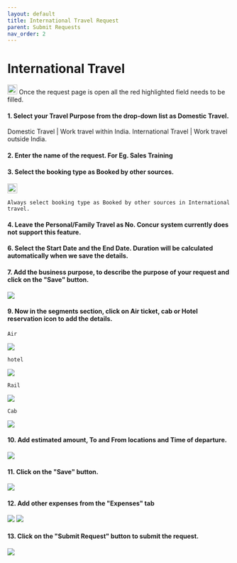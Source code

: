 ```yaml
---
layout: default
title: International Travel Request
parent: Submit Requests 
nav_order: 2
---
```

# International Travel

<img src="{{ site.url }}{{ site.baseurl }}\assets\images\warn.png"  height="22" width="22"> Once the request page is open all the red highlighted field needs to be filled. 

#### 1. Select your Travel Purpose from the drop-down list as Domestic Travel. 

Domestic Travel | Work travel within India.
International Travel | Work travel outside India.

#### 2. Enter the name of the request. For Eg. Sales Training 

#### 3. Select the booking type as Booked by other sources.

<img src="{{ site.url }}{{ site.baseurl }}\assets\images\warn.png"  height="22" width="22">

```
Always select booking type as Booked by other sources in International travel.
```

#### 4. Leave the Personal/Family Travel as No. Concur system currently does not support this feature.

#### 6. Select the Start Date and the End Date. Duration will be calculated automatically when we save the details.

#### 7. Add the business purpose, to describe the purpose of your request and click on the "Save" button.

<img src="{{ site.url }}{{ site.baseurl }}\assets\images\request\req2.png"> 

#### 9.  Now in the segments section, click on Air ticket, cab or Hotel reservation icon to add the details.

```Air```

<img src="{{ site.url }}{{ site.baseurl }}\assets\images\request\air.png"> 

```hotel```

<img src="{{ site.url }}{{ site.baseurl }}\assets\images\request\hot.png"> 

```Rail```

<img src="{{ site.url }}{{ site.baseurl }}\assets\images\request\rail.png"> 

```Cab```

<img src="{{ site.url }}{{ site.baseurl }}\assets\images\request\cab.png"> 

#### 10. Add estimated amount, To and From locations and Time of departure.

<img src="{{ site.url }}{{ site.baseurl }}\assets\images\request\req3.png"> 

#### 11. Click on the "Save" button.

<img src="{{ site.url }}{{ site.baseurl }}\assets\images\request\req4.png"> 

#### 12. Add other expenses from the "Expenses" tab

<img src="{{ site.url }}{{ site.baseurl }}\assets\images\request\req5.png"> 

<img src="{{ site.url }}{{ site.baseurl }}\assets\images\request\req6.png"> 

#### 13. Click on the "Submit Request" button to submit the request.

<img src="{{ site.url }}{{ site.baseurl }}\assets\images\request\req7.png"> 
